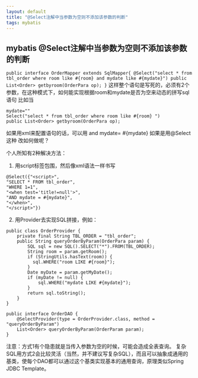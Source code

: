 ```yaml
---
layout: default
title: "@Select注解中当参数为空则不添加该参数的判断"
tags: mybatis
---
```


## mybatis @Select注解中当参数为空则不添加该参数的判断


``
public interface OrderMapper extends SqlMapper{
@Select("select * from tbl_order where room like #{room} and mydate like #{mydate}")
public List<Order> getbyroom(OrderPara op);
}
``
这样整个语句是写死的，必须有2个参数，在这种模式下，如何能实现根据room和mydate是否为空来动态的拼写sql语句
比如当
````
mydate=""
Select("select * from tbl_order where room like #{room} ")
public List<Order> getbyroom(OrderPara op);
````
如果用xml来配置语句的话，可以用<when test="title != null">
and mydate= #{mydate}
</when>
如果是用@Select 这种 改如何做呢？



个人所知有2种解决方法：
1. 用script标签包围，然后像xml语法一样书写

````
@Select({"<script>",
"SELECT * FROM tbl_order",
"WHERE 1=1",
"<when test='title!=null'>",
"AND mydate = #{mydate}",
"</when>",
"</script>"})
````
2. 用Provider去实现SQL拼接，例如：

````
public class OrderProvider {
    private final String TBL_ORDER = "tbl_order";
    public String queryOrderByParam(OrderPara param) {
        SQL sql = new SQL().SELECT("*").FROM(TBL_ORDER);
        String room = param.getRoom();
        if (StringUtils.hasText(room)) {
          sql.WHERE("room LIKE #{room}");
        }
        Date myDate = param.getMyDate();
        if (myDate != null) {
            sql.WHERE("mydate LIKE #{mydate}");
        }
        return sql.toString();
    }
}    

public interface OrderDAO {
    @SelectProvider(type = OrderProvider.class, method = "queryOrderByParam")
    List<Order> queryOrderByParam(OrderParam param);
}
````


注意：方式1有个隐患就是当传入参数为空的时候，可能会造成全表查询。
复杂SQL用方式2会比较灵活（当然，并不建议写复杂SQL），而且可以抽象成通用的基类，使每个DAO都可以通过这个基类实现基本的通用查询，原理类似Spring JDBC Template。

